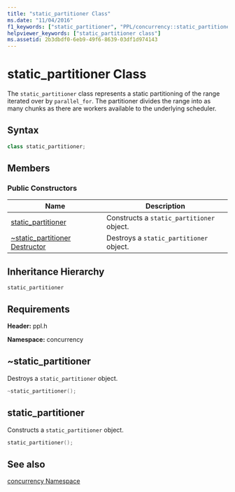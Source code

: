 ```yaml
---
title: "static_partitioner Class"
ms.date: "11/04/2016"
f1_keywords: ["static_partitioner", "PPL/concurrency::static_partitioner", "PPL/concurrency::static_partitioner::static_partitioner"]
helpviewer_keywords: ["static_partitioner class"]
ms.assetid: 2b3dbdf0-6eb9-49f6-8639-03df1d974143
---
```

# static_partitioner Class

The `static_partitioner` class represents a static partitioning of the range iterated over by `parallel_for`. The partitioner divides the range into as many chunks as there are workers available to the underlying scheduler.

## Syntax

```cpp
class static_partitioner;
```

## Members

### Public Constructors

|Name|Description|
|----------|-----------------|
|[static_partitioner](#ctor)|Constructs a `static_partitioner` object.|
|[~static_partitioner Destructor](#dtor)|Destroys a `static_partitioner` object.|

## Inheritance Hierarchy

`static_partitioner`

## Requirements

**Header:** ppl.h

**Namespace:** concurrency

## <a name="dtor"></a> ~static_partitioner

Destroys a `static_partitioner` object.

```cpp
~static_partitioner();
```

## <a name="ctor"></a> static_partitioner

Constructs a `static_partitioner` object.

```cpp
static_partitioner();
```

## See also

[concurrency Namespace](concurrency-namespace.md)
